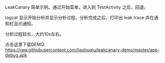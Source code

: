 LeakCanary 简单示例。通过开始菜单，进入到 TestActivity 之后，回退。

logcat 显示开始分析并显示分析过程。分析完成之后，打印出 leak trace 并在通知栏显示通知。

分析过程较长，大约10s左右。

点击这里下载DEMO: https://raw.githubusercontent.com/liaohuqiu/leakcanary-demo/master/app-debug.apk
